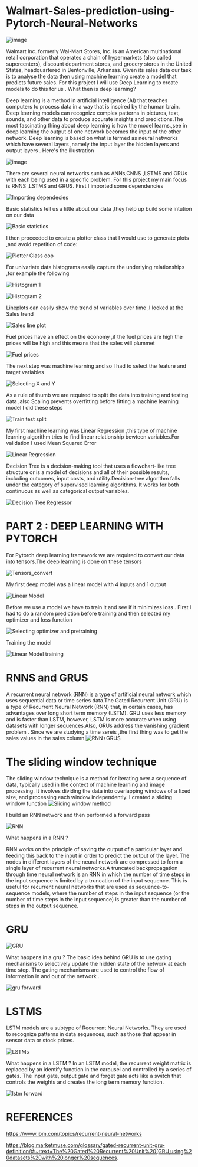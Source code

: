 # Walmart-Sales-prediction-using-Pytorch-Neural-Networks

![image](https://github.com/muyale/Walmart-Sales-prediction-using-Pytorch-Neural-Networks/assets/111242297/8c35f5e0-b6b9-4381-8bbe-68899d2e8adc)

Walmart Inc.  formerly Wal-Mart Stores, Inc. is an American multinational retail corporation that operates a chain of hypermarkets (also called supercenters), discount department stores, and grocery stores in the United States, headquartered in Bentonville, Arkansas. Given its sales data our task is to analyse the data then using machine learning create a model that predicts future sales. For this project I will use Deep Learning to create models to do this for us . What then is deep learning?

Deep learning is a method in artificial intelligence (AI) that teaches computers to process data in a way that is inspired by the human brain. Deep learning models can recognize complex patterns in pictures, text, sounds, and other data to produce accurate insights and predictions.The most fascinating thing about deep learning is how the model learns.,see in 
deep learning the output of one network becomes the input of the other network. Deep learning is based on what is termed as neural networks which have several layers ,namely the input layer
the hidden layers and output layers . Here's the illustration

![image](https://github.com/muyale/Walmart-Sales-prediction-using-Pytorch-Neural-Networks/assets/111242297/af270af8-c021-436d-a7b9-bf7a96843300)


There are several neural networks such as ANNs,CNNS ,LSTMS and GRUs with each being used in a  specific problem. For this project my main focus is RNNS ,LSTMS and GRUS.
First I imported some dependencies 

![Importing dependecies](https://github.com/muyale/Walmart-Sales-prediction-using-Pytorch-Neural-Networks/assets/111242297/439a9e8f-53f1-4d01-acf6-8bc4d51aa8a1)

Basic statistics tell us a little about our data ,they help up build some intution on our data

![Basic statistics](https://github.com/muyale/Walmart-Sales-prediction-using-Pytorch-Neural-Networks/assets/111242297/8041766c-101d-4d57-8a9f-a9f462d57985)

I then proceeded to create a plotter class that I would use to generate plots ,and avoid repetition of code:

![Plotter Class oop](https://github.com/muyale/Walmart-Sales-prediction-using-Pytorch-Neural-Networks/assets/111242297/dc159baf-d2b3-4ef7-87f2-e9c0b77ab89f)

For univariate data histograms easily capture the underlying relationships ,for example the following 

![Histogram 1](https://github.com/muyale/Walmart-Sales-prediction-using-Pytorch-Neural-Networks/assets/111242297/1e20ab00-6f85-4d93-bc08-2fb5cc9c1b14)

![Histogram 2](https://github.com/muyale/Walmart-Sales-prediction-using-Pytorch-Neural-Networks/assets/111242297/6290ce46-6a19-4d8b-a952-113d1f4278d0)


Lineplots can easily show the trend of variables over time ,I looked at the Sales trend 

![Sales line plot](https://github.com/muyale/Walmart-Sales-prediction-using-Pytorch-Neural-Networks/assets/111242297/5e55d971-2032-428c-a325-2e6379f51641)

Fuel prices have an effect on the economy ,if the fuel prices are high the prices will be high and this means that the sales will plummet

![Fuel prices](https://github.com/muyale/Walmart-Sales-prediction-using-Pytorch-Neural-Networks/assets/111242297/39fcb474-a57c-4ea9-9570-bc7c5f260718)

The next step was machine learning and so I had to select the feature and target variables 

![Selecting X and Y](https://github.com/muyale/Walmart-Sales-prediction-using-Pytorch-Neural-Networks/assets/111242297/8ca0e7da-cd64-4f62-afe7-f1748690bc4c)

As a rule of thumb we are required to split the data into training and testing data ,also Scaling prevents overfitting before fitting a machine learning model I did these steps

![Train test split](https://github.com/muyale/Walmart-Sales-prediction-using-Pytorch-Neural-Networks/assets/111242297/3bcbaa56-115d-453b-a764-e8f5b9ea8391)

My first machine learning was Linear Regression ,this type of machine learning algorithm tries to find linear relationship bewteen variables.For validation I used Mean Squared Error

![Linear Regression](https://github.com/muyale/Walmart-Sales-prediction-using-Pytorch-Neural-Networks/assets/111242297/1f4cdaa8-13af-4e63-b788-a4384b0a0ccd)

Decision Tree is a decision-making tool that uses a flowchart-like tree structure or is a model of decisions and all of their possible results, including outcomes, input costs, and utility.Decision-tree algorithm falls under the category of supervised learning algorithms. It works for both continuous as well as categorical output variables.

![Decision Tree Regressor](https://github.com/muyale/Walmart-Sales-prediction-using-Pytorch-Neural-Networks/assets/111242297/cc097dd8-6b05-4c07-8f68-2d3f83779c80)


# PART 2 : DEEP LEARNING WITH PYTORCH 
For Pytorch deep learning framework we are required to convert our data into tensors.The deep learning is done on these tensors

![Tensors_convert](https://github.com/muyale/Walmart-Sales-prediction-using-Pytorch-Neural-Networks/assets/111242297/b82a1039-08d1-431c-a135-44d4c42b14f7)

My first deep model was a linear model with 4 inputs and 1 output

![Linear Model](https://github.com/muyale/Walmart-Sales-prediction-using-Pytorch-Neural-Networks/assets/111242297/d4ffbf08-b63f-4493-8f4e-b4e5f87d631c)

Before we use a model we have to train it and see if it minimizes loss . First I had to do a random prediction before training and then selected my optimizer and loss function

![Selecting optimizer and pretraining](https://github.com/muyale/Walmart-Sales-prediction-using-Pytorch-Neural-Networks/assets/111242297/b31fbe2f-7e28-4477-884a-8fc4b9ee55ee)

Training the model

![Linear Model training](https://github.com/muyale/Walmart-Sales-prediction-using-Pytorch-Neural-Networks/assets/111242297/398b875a-1882-48af-a901-56fe3032c5cb)


# RNNS and GRUS 

A recurrent neural network (RNN) is a type of artificial neural network which uses sequential data or time series data.The Gated Recurrent Unit (GRU) is a type of Recurrent Neural Network (RNN) that, in certain cases, has advantages over long short term memory (LSTM). GRU uses less memory and is faster than LSTM, however, LSTM is more accurate when using datasets with longer sequences.Also, GRUs address the vanishing gradient problem . Since we are studying a time sereis ,the first thing was to get the sales values in the sales column
![RNN+GRUS](https://github.com/muyale/Walmart-Sales-prediction-using-Pytorch-Neural-Networks/assets/111242297/202d3c64-4635-49a2-9393-04c94a1f1d93)

# The sliding window technique

The sliding window technique is a method for iterating over a sequence of data, typically used in the context of machine learning and image processing. It involves dividing the data into overlapping windows of a fixed size, and processing each window independently. I created a sliding window function 
![Sliding window method](https://github.com/muyale/Walmart-Sales-prediction-using-Pytorch-Neural-Networks/assets/111242297/8c7c7784-eabe-4848-bbfb-8e573e48363c)

I build an RNN network and then performed a forward pass

![RNN](https://github.com/muyale/Walmart-Sales-prediction-using-Pytorch-Neural-Networks/assets/111242297/078b9aba-fcc8-49e4-9cf3-576738291cb5)

What happens in a RNN ?

RNN works on the principle of saving the output of a particular layer and feeding this back to the input in order to predict the output of the layer. The nodes in different layers of the neural network are compressed to form a single layer of recurrent neural networks.A truncated backpropagation through time neural network is an RNN in which the number of time steps in the input sequence is limited by a truncation of the input sequence. This is useful for recurrent neural networks that are used as sequence-to-sequence models, where the number of steps in the input sequence (or the number of time steps in the input sequence) is greater than the number of steps in the output sequence.
# GRU 

![GRU](https://github.com/muyale/Walmart-Sales-prediction-using-Pytorch-Neural-Networks/assets/111242297/099ae614-5c40-461e-8952-ceff30f27e96)

What happens in a gru ?
 The basic idea behind GRU is to use gating mechanisms to selectively update the hidden state of the network at each time step. The gating mechanisms are used to control the flow of information in and out of the network .


![gru forward](https://github.com/muyale/Walmart-Sales-prediction-using-Pytorch-Neural-Networks/assets/111242297/c75d9350-db80-4c55-a607-defe1ace5bf3)



# LSTMS 

LSTM models are a subtype of Recurrent Neural Networks. They are used to recognize patterns in data sequences, such as those that appear in sensor data or  stock prices.

![LSTMs](https://github.com/muyale/Walmart-Sales-prediction-using-Pytorch-Neural-Networks/assets/111242297/19c9dcf0-2fca-494d-9ea7-f636b88f8ea0)

What happens in a LSTM ?
In an LSTM model, the recurrent weight matrix is replaced by an identify function in the carousel and controlled by a series of gates. The input gate, output gate and forget gate acts like a switch that controls the weights and creates the long term memory function.

![lstm forward](https://github.com/muyale/Walmart-Sales-prediction-using-Pytorch-Neural-Networks/assets/111242297/296dafe5-4b2b-4d3e-a01c-0adf01dd3d61)



# REFERENCES 

https://www.ibm.com/topics/recurrent-neural-networks

https://blog.marketmuse.com/glossary/gated-recurrent-unit-gru-definition/#:~:text=The%20Gated%20Recurrent%20Unit%20(GRU,using%20datasets%20with%20longer%20sequences.







